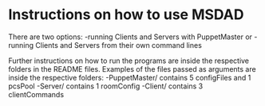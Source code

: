 # Instructions on how to use MSDAD

There are two options:
-running Clients and Servers with PuppetMaster
or
-running Clients and Servers from their own command lines

Further instructions on how to run the programs are inside the respective folders in the README files.
Examples of the files passed as arguments are inside the respective folders:
-PuppetMaster/ contains 5 configFiles and 1 pcsPool
-Server/ contains 1 roomConfig
-Client/ contains 3 clientCommands
